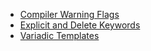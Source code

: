 - [Compiler Warning Flags](cmake/compiler-warning-flags)
- [Explicit and Delete Keywords](c++/explicit-and-delete-keywords)
- [Variadic Templates](c++/variadic-templates)
